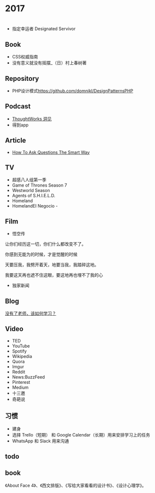 # 2017

# #

- 指定幸运者 Designated Servivor

## Book

- CSS权威指南
- 没有意义就没有摇摆_（日）村上春树著

## Repository

- PHP设计模式<https://github.com/domnikl/DesignPatternsPHP>

## Podcast

- [ThoughtWorks 洞见](http://www.ximalaya.com/zhubo/81966002/)
- 得到app

## Article

- [How To Ask Questions The Smart Way](http://www.catb.org/esr/faqs/smart-questions.html)

## TV

- 超感八人组第一季
- Game of Thrones Season 7
- Westworld Season
- Agents of S.H.I.E.L.D.
- Homeland
- HomelandEI Negocio -

## Film

- 悟空传

让你们经历这一切，你们什么都改变不了。

你感到无能为的时候，才是觉醒的时候

天要压我，我劈开着天，地要当我，我踏碎这地。

我要这天再也遮不住这眼，要这地再也埋不了我的心

- 独家新闻

## Blog

[没有了老师，该如何学习？](http://www.cnblogs.com/qianqian-li/p/6028745.html)

## Video

- TED
- YouTube
- Spotify
- Wikipedia
- Quora
- Imgur
- Reddit
- News:BuzzFeed
- Pinterest
- Medium
- 十三邀
- 奇葩说

## 习惯

- 建身
- 选择 Trello（短期） 和 Google Calendar（长期）用来安排学习上的任务
- WhatsApp 和 Slack 用来沟通

## todo

## book

《About Face 4》、《西文排版》、《写给大家看看的设计书》、《设计心理学》。
